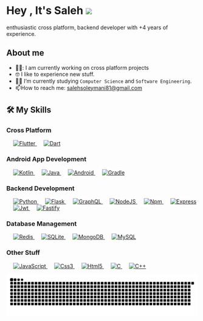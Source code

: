 <h1>Hey , It's Saleh <img src="https://media.giphy.com/media/hvRJCLFzcasrR4ia7z/giphy.gif" width="35"></h1>

enthusiastic cross platform, backend developer with +4 years of experience.

## About me

- 👨‍💻: I am currently working on cross platform projects
- :nerd_face: I like to experience new stuff.
- :student: I’m currently studying `Computer Science` and `Software Engineering`.
- 📫How to reach me: salehsoleymani81@gmail.com


## 🛠️ My Skills

### Cross Platform

<p> 
  &emsp; 
  <a href="https://www.flutter.dev/" target="_blank"> 
    <img alt="Flutter" src="https://img.shields.io/badge/Flutter-%2302569B.svg?style=for-the-badge&logo=Flutter&logoColor=white">
  </a> 
  &emsp; 
  <a href="https://www.dart.dev/" target="_blank"> 
    <img alt="Dart" src="https://img.shields.io/badge/dart-%230175C2.svg?style=for-the-badge&logo=dart&logoColor=white">
  </a>
</p>

### Android App Development

<p>
&emsp; 
  <a href="https://kotlinlang.org/" target="_blank"> 
    <img alt="Kotlin" src="https://img.shields.io/badge/kotlin-%237F52FF.svg?style=for-the-badge&logo=kotlin&logoColor=white">
  </a>
  &emsp; 
  <a href="https://www.java.com" target="_blank"> 
    <img alt="Java" src="https://img.shields.io/badge/java-%23ED8B00.svg?style=for-the-badge&logo=java&logoColor=white">
  </a>
  &emsp;
  <a href="https://www.android.com/" target="_blank"> 
    <img alt="Android" src="https://img.shields.io/badge/Android-3DDC84?style=for-the-badge&logo=android&logoColor=white">
  </a>
  &emsp; 
  <a href="https://www.gradle.org/" target="_blank"> 
    <img alt="Gradle" src="https://img.shields.io/badge/Gradle-02303A.svg?style=for-the-badge&logo=Gradle&logoColor=white">
  </a>
</p>

### Backend Development

<p>
   &emsp; 
   <a href="https://www.python.org" target="_blank">
    <img alt="Python" src="https://img.shields.io/badge/python-3670A0?style=for-the-badge&logo=python&logoColor=ffdd54">
  </a>
  &emsp; 
   <a href="https://flask.palletsprojects.com/" target="_blank">
    <img alt="Flask" src="https://img.shields.io/badge/flask-%23000.svg?style=for-the-badge&logo=flask&logoColor=white">
  </a>
  &emsp; 
   <a href="https://www.graphql.org" target="_blank">
    <img alt="GraphQL" src="https://img.shields.io/badge/-GraphQL-E10098?style=for-the-badge&logo=graphql&logoColor=white">
  </a>
  &emsp; 
   <a href="https://www.nodejs.org" target="_blank">
    <img alt="NodeJS" src="https://img.shields.io/badge/node.js-6DA55F?style=for-the-badge&logo=node.js&logoColor=white">
  </a>
  &emsp; 
   <a href="https://www.npmjs.org" target="_blank">
    <img alt="Npm" src="https://img.shields.io/badge/NPM-%23CB3837.svg?style=for-the-badge&logo=npm&logoColor=white4">
  </a>
  &emsp; 
   <a href="https://www.expressjs.com" target="_blank">
    <img alt="Express" src="https://img.shields.io/badge/express.js-%23404d59.svg?style=for-the-badge&logo=express&logoColor=%2361DAFB">
  </a>
  &emsp; 
   <a href="https://www.jwt.io" target="_blank">
    <img alt="Jwt" src="https://img.shields.io/badge/JWT-black?style=for-the-badge&logo=JSON%20web%20tokens">
  </a>
  &emsp; 
   <a href="https://www.fastify.io" target="_blank">
    <img alt="Fastify" src="https://img.shields.io/badge/fastify-%23000000.svg?style=for-the-badge&logo=fastify&logoColor=white">
  </a>
</p>

### Database Management

<p>
  &emsp; 
   <a href="https://www.redis.io" target="_blank">
    <img alt="Redis" src="https://img.shields.io/badge/redis-%23DD0031.svg?style=for-the-badge&logo=redis&logoColor=white">
  </a>  
  &emsp; 
   <a href="https://www.sqlite.org" target="_blank">
    <img alt="SQLite" src="https://img.shields.io/badge/sqlite-%2307405e.svg?style=for-the-badge&logo=sqlite&logoColor=white">
  </a>  
  &emsp; 
   <a href="https://www.mongodb.com" target="_blank">
    <img alt="MongoDB" src="https://img.shields.io/badge/MongoDB-%234ea94b.svg?style=for-the-badge&logo=mongodb&logoColor=white">
  </a> 
  &emsp; 
   <a href="https://www.mysql.com" target="_blank">
    <img alt="MySQL" src="https://img.shields.io/badge/mysql-%2300f.svg?style=for-the-badge&logo=mysql&logoColor=white">
  </a>
</p>

### Other Stuff

<p>
  &emsp;
  <a href="https://developer.mozilla.org/en-US/docs/Web/JavaScript" target="_blank"> 
     <img alt="JavaScript" src="https://img.shields.io/badge/javascript-%23323330.svg?style=for-the-badge&logo=javascript&logoColor=%23F7DF1E">
  </a>
   &emsp; 
   <a href="https://developer.mozilla.org/en-US/docs/Web/CSS" target="_blank">
    <img alt="Css3" src="https://img.shields.io/badge/css3-%231572B6.svg?style=for-the-badge&logo=css3&logoColor=white">
  </a>
  &emsp; 
   <a href="https://developer.mozilla.org/en-US/docs/Glossary/HTML5" target="_blank">
    <img alt="Html5" src="https://img.shields.io/badge/html5-%23E34F26.svg?style=for-the-badge&logo=html5&logoColor=white">
  </a>
  &emsp; 
  <a href="https://www.cprogramming.com/" target="_blank"> 
    <img alt="C" src="https://img.shields.io/badge/c-%2300599C.svg?style=for-the-badge&logo=c&logoColor=white">
  </a> 
  &emsp;
  <a href="https://www.w3schools.com/cpp/" target="_blank"> 
    <img alt="C++" src="https://img.shields.io/badge/c++-%2300599C.svg?style=for-the-badge&logo=c%2B%2B&logoColor=white">
  </a> 
</p>


<p align = "center">
	<img src = "https://github.com/7oSkaaa/7oSkaaa/blob/output/github-contribution-grid-snake.svg?" alt = "Snake Game"/>
</p>
